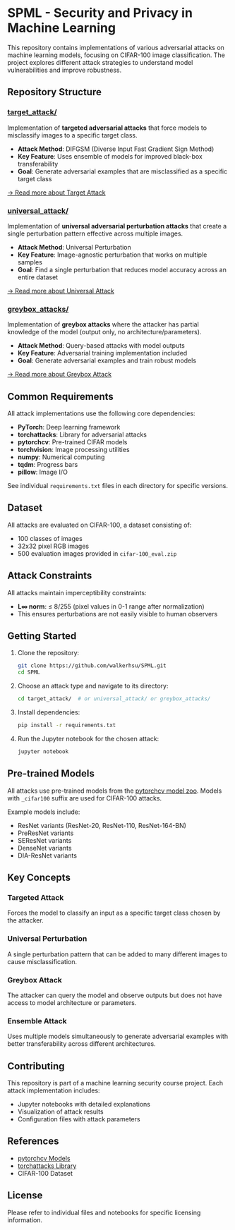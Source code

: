 # SPML - Security and Privacy in Machine Learning

This repository contains implementations of various adversarial attacks on machine learning models, focusing on CIFAR-100 image classification. The project explores different attack strategies to understand model vulnerabilities and improve robustness.

## Repository Structure

### [target_attack/](target_attack/)
Implementation of **targeted adversarial attacks** that force models to misclassify images to a specific target class.

- **Attack Method**: DIFGSM (Diverse Input Fast Gradient Sign Method)
- **Key Feature**: Uses ensemble of models for improved black-box transferability
- **Goal**: Generate adversarial examples that are misclassified as a specific target class

[→ Read more about Target Attack](target_attack/README.md)

### [universal_attack/](universal_attack/)
Implementation of **universal adversarial perturbation attacks** that create a single perturbation pattern effective across multiple images.

- **Attack Method**: Universal Perturbation
- **Key Feature**: Image-agnostic perturbation that works on multiple samples
- **Goal**: Find a single perturbation that reduces model accuracy across an entire dataset

[→ Read more about Universal Attack](universal_attack/README.md)

### [greybox_attacks/](greybox_attacks/)
Implementation of **greybox attacks** where the attacker has partial knowledge of the model (output only, no architecture/parameters).

- **Attack Method**: Query-based attacks with model outputs
- **Key Feature**: Adversarial training implementation included
- **Goal**: Generate adversarial examples and train robust models

[→ Read more about Greybox Attack](greybox_attacks/README.md)

## Common Requirements

All attack implementations use the following core dependencies:

- **PyTorch**: Deep learning framework
- **torchattacks**: Library for adversarial attacks
- **pytorchcv**: Pre-trained CIFAR models
- **torchvision**: Image processing utilities
- **numpy**: Numerical computing
- **tqdm**: Progress bars
- **pillow**: Image I/O

See individual `requirements.txt` files in each directory for specific versions.

## Dataset

All attacks are evaluated on CIFAR-100, a dataset consisting of:
- 100 classes of images
- 32x32 pixel RGB images
- 500 evaluation images provided in `cifar-100_eval.zip`

## Attack Constraints

All attacks maintain imperceptibility constraints:
- **L∞ norm**: ≤ 8/255 (pixel values in 0-1 range after normalization)
- This ensures perturbations are not easily visible to human observers

## Getting Started

1. Clone the repository:
   ```bash
   git clone https://github.com/walkerhsu/SPML.git
   cd SPML
   ```

2. Choose an attack type and navigate to its directory:
   ```bash
   cd target_attack/  # or universal_attack/ or greybox_attacks/
   ```

3. Install dependencies:
   ```bash
   pip install -r requirements.txt
   ```

4. Run the Jupyter notebook for the chosen attack:
   ```bash
   jupyter notebook
   ```

## Pre-trained Models

All attacks use pre-trained models from the [pytorchcv model zoo](https://github.com/osmr/imgclsmob/blob/master/pytorch/pytorchcv/model_provider.py). Models with `_cifar100` suffix are used for CIFAR-100 attacks.

Example models include:
- ResNet variants (ResNet-20, ResNet-110, ResNet-164-BN)
- PreResNet variants
- SEResNet variants
- DenseNet variants
- DIA-ResNet variants

## Key Concepts

### Targeted Attack
Forces the model to classify an input as a specific target class chosen by the attacker.

### Universal Perturbation
A single perturbation pattern that can be added to many different images to cause misclassification.

### Greybox Attack
The attacker can query the model and observe outputs but does not have access to model architecture or parameters.

### Ensemble Attack
Uses multiple models simultaneously to generate adversarial examples with better transferability across different architectures.

## Contributing

This repository is part of a machine learning security course project. Each attack implementation includes:
- Jupyter notebooks with detailed explanations
- Visualization of attack results
- Configuration files with attack parameters

## References

- [pytorchcv Models](https://github.com/osmr/imgclsmob/blob/master/pytorch/pytorchcv/model_provider.py)
- [torchattacks Library](https://github.com/Harry24k/adversarial-attacks-pytorch)
- CIFAR-100 Dataset

## License

Please refer to individual files and notebooks for specific licensing information.
